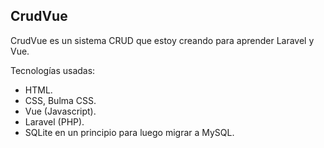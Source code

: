 ## CrudVue

CrudVue es un sistema CRUD que estoy creando para aprender Laravel y Vue.

Tecnologías usadas:

- HTML.
- CSS, Bulma CSS.
- Vue (Javascript).
- Laravel (PHP).
- SQLite en un principio para luego migrar a MySQL.

